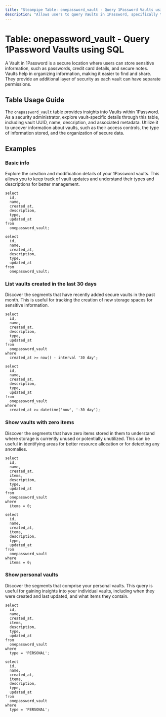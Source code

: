 ```yaml
---
title: "Steampipe Table: onepassword_vault - Query 1Password Vaults using SQL"
description: "Allows users to query Vaults in 1Password, specifically the details and metadata of each vault, providing insights into the organization and management of secure information."
---
```


# Table: onepassword_vault - Query 1Password Vaults using SQL

A Vault in 1Password is a secure location where users can store sensitive information, such as passwords, credit card details, and secure notes. Vaults help in organizing information, making it easier to find and share. They provide an additional layer of security as each vault can have separate permissions.

## Table Usage Guide

The `onepassword_vault` table provides insights into Vaults within 1Password. As a security administrator, explore vault-specific details through this table, including vault UUID, name, description, and associated metadata. Utilize it to uncover information about vaults, such as their access controls, the type of information stored, and the organization of secure data.

## Examples

### Basic info
Explore the creation and modification details of your 1Password vaults. This allows you to keep track of vault updates and understand their types and descriptions for better management.

```sql+postgres
select
  id,
  name,
  created_at,
  description,
  type,
  updated_at
from
  onepassword_vault;
```

```sql+sqlite
select
  id,
  name,
  created_at,
  description,
  type,
  updated_at
from
  onepassword_vault;
```

### List vaults created in the last 30 days
Discover the segments that have recently added secure vaults in the past month. This is useful for tracking the creation of new storage spaces for sensitive information.

```sql+postgres
select
  id,
  name,
  created_at,
  description,
  type,
  updated_at
from
  onepassword_vault
where
  created_at >= now() - interval '30 day';
```

```sql+sqlite
select
  id,
  name,
  created_at,
  description,
  type,
  updated_at
from
  onepassword_vault
where
  created_at >= datetime('now', '-30 day');
```

### Show vaults with zero items
Discover the segments that have zero items stored in them to understand where storage is currently unused or potentially unutilized. This can be useful in identifying areas for better resource allocation or for detecting any anomalies.

```sql+postgres
select
  id,
  name,
  created_at,
  items,
  description,
  type,
  updated_at
from
  onepassword_vault
where
  items = 0;
```

```sql+sqlite
select
  id,
  name,
  created_at,
  items,
  description,
  type,
  updated_at
from
  onepassword_vault
where
  items = 0;
```

### Show personal vaults
Discover the segments that comprise your personal vaults. This query is useful for gaining insights into your individual vaults, including when they were created and last updated, and what items they contain.

```sql+postgres
select
  id,
  name,
  created_at,
  items,
  description,
  type,
  updated_at
from
  onepassword_vault
where
  type = 'PERSONAL';
```

```sql+sqlite
select
  id,
  name,
  created_at,
  items,
  description,
  type,
  updated_at
from
  onepassword_vault
where
  type = 'PERSONAL';
```